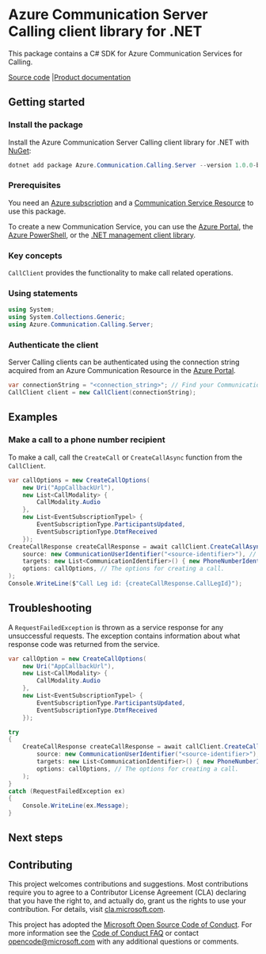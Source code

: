 # Azure Communication Server Calling client library for .NET

This package contains a C# SDK for Azure Communication Services for Calling.

[Source code][source] |[Product documentation][product_docs]
## Getting started

### Install the package
Install the Azure Communication Server Calling client library for .NET with [NuGet][nuget]:

```PowerShell
dotnet add package Azure.Communication.Calling.Server --version 1.0.0-beta.1
``` 

### Prerequisites
You need an [Azure subscription][azure_sub] and a [Communication Service Resource][communication_resource_docs] to use this package.

To create a new Communication Service, you can use the [Azure Portal][communication_resource_create_portal], the [Azure PowerShell][communication_resource_create_power_shell], or the [.NET management client library][communication_resource_create_net].

### Key concepts
`CallClient` provides the functionality to make call related operations.

### Using statements
```C# Snippet:Azure_Communication_ServerCalling_Tests_UsingStatements
using System;
using System.Collections.Generic;
using Azure.Communication.Calling.Server;
```

### Authenticate the client
Server Calling clients can be authenticated using the connection string acquired from an Azure Communication Resource in the [Azure Portal][azure_portal].

```C# Snippet:Azure_Communication_ServerCalling_Tests_Samples_CreateServerCallingClient
var connectionString = "<connection_string>"; // Find your Communication Services resource in the Azure portal
CallClient client = new CallClient(connectionString);
```

## Examples
### Make a call to a phone number recipient
To make a call, call the `CreateCall` or `CreateCallAsync` function from the `CallClient`.
```C# Snippet:Azure_Communication_Call_Tests_CreateCallAsync
var callOptions = new CreateCallOptions(
    new Uri("AppCallbackUrl"),
    new List<CallModality> {
        CallModality.Audio
    },
    new List<EventSubscriptionTypel> {
        EventSubscriptionType.ParticipantsUpdated,
        EventSubscriptionType.DtmfReceived
    });
CreateCallResponse createCallResponse = await callClient.CreateCallAsync(
    source: new CommunicationUserIdentifier("<source-identifier>"), // Your Azure Communication Resource Guid Id used to make a Call
    targets: new List<CommunicationIdentifier>() { new PhoneNumberIdentifier("<targets-phone-number>") }, // E.164 formatted recipient phone number
    options: callOptions, // The options for creating a call.
);
Console.WriteLine($"Call Leg id: {createCallResponse.CallLegId}");
```

## Troubleshooting
A `RequestFailedException` is thrown as a service response for any unsuccessful requests. The exception contains information about what response code was returned from the service.
```C# Snippet:Azure_Communication_Call_Tests_CreateCallAsync
var callOption = new CreateCallOptions(
    new Uri("AppCallbackUrl"),
    new List<CallModality> {
        CallModality.Audio
    },
    new List<EventSubscriptionTypel> {
        EventSubscriptionType.ParticipantsUpdated,
        EventSubscriptionType.DtmfReceived
    });

try
{
    CreateCallResponse createCallResponse = await callClient.CreateCallAsync(
        source: new CommunicationUserIdentifier("<source-identifier>"), // Your Azure Communication Resource Guid Id used to make a Call
        targets: new List<CommunicationIdentifier>() { new PhoneNumberIdentifier("<targets-phone-number>") }, // E.164 formatted recipient phone number
        options: callOptions, // The options for creating a call.
    );
}
catch (RequestFailedException ex)
{
    Console.WriteLine(ex.Message);
}
```


## Next steps

## Contributing
This project welcomes contributions and suggestions. Most contributions require you to agree to a Contributor License Agreement (CLA) declaring that you have the right to, and actually do, grant us the rights to use your contribution. For details, visit [cla.microsoft.com][cla].

This project has adopted the [Microsoft Open Source Code of Conduct][coc]. For more information see the [Code of Conduct FAQ][coc_faq] or contact [opencode@microsoft.com][coc_contact] with any additional questions or comments.

<!-- LINKS -->
[azure_sub]: https://azure.microsoft.com/free/
[azure_portal]: https://portal.azure.com
[cla]: https://cla.microsoft.com
[coc]: https://opensource.microsoft.com/codeofconduct/
[coc_faq]: https://opensource.microsoft.com/codeofconduct/faq/
[coc_contact]: mailto:opencode@microsoft.com
[communication_resource_docs]: https://docs.microsoft.com/azure/communication-services/quickstarts/create-communication-resource?tabs=windows&pivots=platform-azp
[communication_resource_create_portal]:  https://docs.microsoft.com/azure/communication-services/quickstarts/create-communication-resource?tabs=windows&pivots=platform-azp
[communication_resource_create_power_shell]: https://docs.microsoft.com/powershell/module/az.communication/new-azcommunicationservice
[communication_resource_create_net]: https://docs.microsoft.com/azure/communication-services/quickstarts/create-communication-resource?tabs=windows&pivots=platform-net
[product_docs]: https://docs.microsoft.com/azure/communication-services/overview
[nuget]: https://www.nuget.org/
[source]: https://github.com/Azure/azure-sdk-for-net/tree/master/sdk/communication/Azure.Communication.Calling.Server/src
